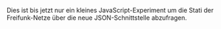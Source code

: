 Dies ist bis jetzt nur ein kleines JavaScript-Experiment um die Stati der Freifunk-Netze über die neue
JSON-Schnittstelle abzufragen.
